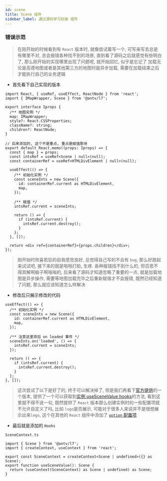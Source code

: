 ```yaml
---
id: scene
title: Scene 组件
sidebar_label: 通过源码学习封装 组件
---
```


### 错误示范

> 在刚开始的时候看到有 `React` 版本时, 就像尝试着写一个, 可写来写去总是有哪里不对, 总会报错各种找不到的场景, 直到看了源码之后就感觉有些明白了, 那么刚开始的实现哪里出现了问题呢, 就开始回忆, 似乎是忘记了 加载无论是高德地图或者是其他第三方的地图时是异步加载, 需要在加载结束之后才能执行自己的业务逻辑

- 首先看下自己实现的版本

```tsx
import React, { useRef, useEffect, ReactNode } from 'react';
import { IMapWrapper, Scene } from '@antv/l7';

export interface Iprops {
  /** 地图实例 */
  map: IMapWrapper;
  style?: React.CSSProperties;
  className?: string;
  children?: ReactNode;
}

// 后来添加的, 这个不是重点, 重点是赋值那块
export default React.memo((props: Iprops) => {
  const { map } = props;
  const intsRef = useRef<Scene | null>(null);
  const containerRef = useRef<HTMLDivElement | null>(null);

  useEffect(() => {
    /** 初始化实例 */
    const sceneInts = new Scene({
      id: containerRef.current as HTMLDivElement,
      map,
    });

    /** 赋值 */
    intsRef.current = sceneInts;

    return () => {
      if (intsRef.current) {
        intsRef.current.destroy();
      }
    };
  }, []);

  return <div ref={containerRef}>{props.children}</div>;
});
```

> 刚开始时欣喜若狂的自我感觉良好, 总觉得自己写的不会有 `bug`, 那么好跑起来试试吧, 接下来的就是啪啪打脸, 生疼. 各种报错找不到什么的, 但百思不得其解啊脑子啊嗡嗡的, 后来看了源码才知道忽略了重要的一点, 就是加载地图是异步操作, 需要等地图加载完毕之后重新赋值才不会报错, 既然已经知道了问题, 那么就应该知道怎么样解决

- 修改后只展示修改的代码

```tsx
useEffect(() => {
  /** 初始化实例 */
  const sceneInts = new Scene({
    id: containerRef.current as HTMLDivElement,
    map,
  });

  /** 注意这里添加 on loaded 事件 */
  sceneInts.on('loaded', () => {
    intsRef.current = sceneInts;
  });

  return () => {
    if (intsRef.current) {
      intsRef.current.destroy();
    }
  };
}, []);
```

> 这次尝试了以下是好了的, 终于可以解决掉了, 但是我们再看下[官方提供](https://github.com/antvis/L7/blob/master/packages/react/src/component/Scene.tsx)的一个版本, 提供了一个可以获取到[实例 useSceneValue hooks](https://github.com/antvis/L7/blob/master/packages/react/src/component/SceneContext.tsx)的方法, 看到这里就不得不说一句, 既然提供了 `React` 版本那么创建实例时的一些配置项就不允许自定义了吗, 比如 `logo`是否展示, 可能对于很多人来说并不是很想展示出来`logo`, 这个在其他的 `React` 组件中添加了 [`option` 配置项](https://github.com/antvis/L7/blob/master/packages/react/src/component/AMapScene.tsx#L11)

- 最后就是添加的 `Hooks`

`SceneContext.ts`

```tsx
import { Scene } from '@antv/l7';
import { createContext, useContext } from 'react';

export const SceneContext = createContext<Scene | undefined>({} as Scene);
export function useSceneValue(): Scene {
  return (useContext(SceneContext) as Scene | undefined) as Scene;
}
```

